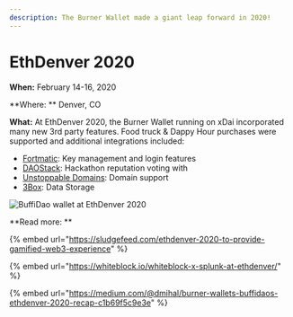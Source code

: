 ```yaml
---
description: The Burner Wallet made a giant leap forward in 2020!
---
```


# EthDenver 2020

**When:** February 14-16, 2020

**Where: ** Denver, CO

**What:** At EthDenver 2020, the Burner Wallet running on xDai incorporated many new 3rd party features. Food truck & Dappy Hour purchases were supported and additional integrations included:

* [Fortmatic](https://fortmatic.com): Key management and login features&#x20;
* [DAOStack](https://daostack.io): Hackathon reputation voting with&#x20;
* [Unstoppable Domains](https://unstoppabledomains.com): Domain support
* [3Box](https://3box.io): Data Storage

![BuffiDao wallet at EthDenver 2020](../../../.gitbook/assets/buffidao.png)

**Read more: **

{% embed url="https://sludgefeed.com/ethdenver-2020-to-provide-gamified-web3-experience" %}

{% embed url="https://whiteblock.io/whiteblock-x-splunk-at-ethdenver/" %}

{% embed url="https://medium.com/@dmihal/burner-wallets-buffidaos-ethdenver-2020-recap-c1b69f5c9e3e" %}

